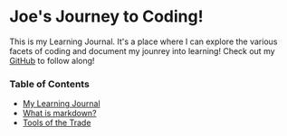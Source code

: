 # Joe's Journey to Coding!

This is my Learning Journal. It's a place where I can explore the various facets of coding and document my jounrey into learning! Check out my [GitHub](https://github.com/penjoe) to follow along!

### Table of Contents

* [My Learning Journal](https://penjoe.github.io/learning-journal/)
* [What is markdown?](https://penjoe.github.io/learning-journal/markdown)
* [Tools of the Trade](https://penjoe.github.io/learning-journal/coders-computer)

